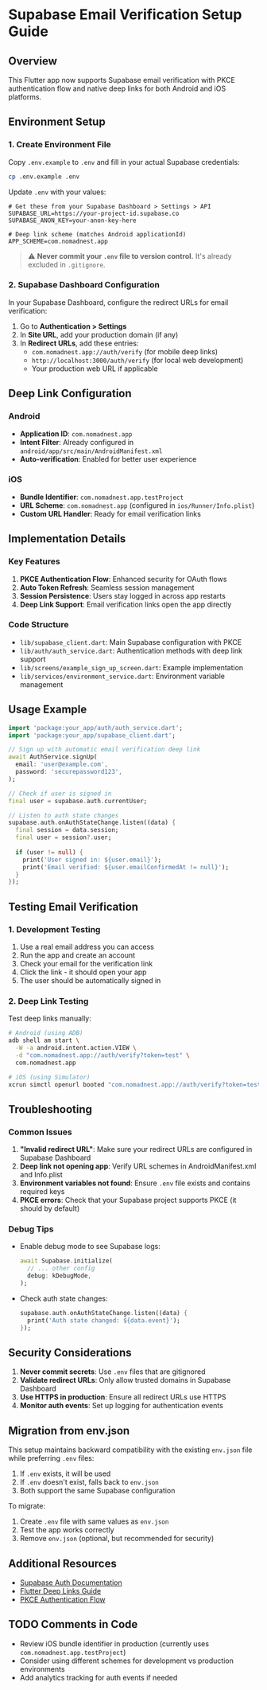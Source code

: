 # Supabase Email Verification Setup Guide

## Overview

This Flutter app now supports Supabase email verification with PKCE authentication flow and native deep links for both Android and iOS platforms.

## Environment Setup

### 1. Create Environment File

Copy `.env.example` to `.env` and fill in your actual Supabase credentials:

```bash
cp .env.example .env
```

Update `.env` with your values:

```env
# Get these from your Supabase Dashboard > Settings > API
SUPABASE_URL=https://your-project-id.supabase.co
SUPABASE_ANON_KEY=your-anon-key-here

# Deep link scheme (matches Android applicationId)
APP_SCHEME=com.nomadnest.app
```

> ⚠️ **Never commit your `.env` file to version control.** It's already excluded in `.gitignore`.

### 2. Supabase Dashboard Configuration

In your Supabase Dashboard, configure the redirect URLs for email verification:

1. Go to **Authentication > Settings**
2. In **Site URL**, add your production domain (if any)
3. In **Redirect URLs**, add these entries:
   - `com.nomadnest.app://auth/verify` (for mobile deep links)
   - `http://localhost:3000/auth/verify` (for local web development)
   - Your production web URL if applicable

## Deep Link Configuration

### Android
- **Application ID**: `com.nomadnest.app`
- **Intent Filter**: Already configured in `android/app/src/main/AndroidManifest.xml`
- **Auto-verification**: Enabled for better user experience

### iOS  
- **Bundle Identifier**: `com.nomadnest.app.testProject`
- **URL Scheme**: `com.nomadnest.app` (configured in `ios/Runner/Info.plist`)
- **Custom URL Handler**: Ready for email verification links

## Implementation Details

### Key Features

1. **PKCE Authentication Flow**: Enhanced security for OAuth flows
2. **Auto Token Refresh**: Seamless session management
3. **Session Persistence**: Users stay logged in across app restarts
4. **Deep Link Support**: Email verification links open the app directly

### Code Structure

- `lib/supabase_client.dart`: Main Supabase configuration with PKCE
- `lib/auth/auth_service.dart`: Authentication methods with deep link support
- `lib/screens/example_sign_up_screen.dart`: Example implementation
- `lib/services/environment_service.dart`: Environment variable management

## Usage Example

```dart
import 'package:your_app/auth/auth_service.dart';
import 'package:your_app/supabase_client.dart';

// Sign up with automatic email verification deep link
await AuthService.signUp(
  email: 'user@example.com',
  password: 'securepassword123',
);

// Check if user is signed in
final user = supabase.auth.currentUser;

// Listen to auth state changes
supabase.auth.onAuthStateChange.listen((data) {
  final session = data.session;
  final user = session?.user;
  
  if (user != null) {
    print('User signed in: ${user.email}');
    print('Email verified: ${user.emailConfirmedAt != null}');
  }
});
```

## Testing Email Verification

### 1. Development Testing

1. Use a real email address you can access
2. Run the app and create an account
3. Check your email for the verification link
4. Click the link - it should open your app
5. The user should be automatically signed in

### 2. Deep Link Testing

Test deep links manually:
```bash
# Android (using ADB)
adb shell am start \
  -W -a android.intent.action.VIEW \
  -d "com.nomadnest.app://auth/verify?token=test" \
  com.nomadnest.app

# iOS (using Simulator)
xcrun simctl openurl booted "com.nomadnest.app://auth/verify?token=test"
```

## Troubleshooting

### Common Issues

1. **"Invalid redirect URL"**: Make sure your redirect URLs are configured in Supabase Dashboard
2. **Deep link not opening app**: Verify URL schemes in AndroidManifest.xml and Info.plist
3. **Environment variables not found**: Ensure `.env` file exists and contains required keys
4. **PKCE errors**: Check that your Supabase project supports PKCE (it should by default)

### Debug Tips

- Enable debug mode to see Supabase logs:
  ```dart
  await Supabase.initialize(
    // ... other config
    debug: kDebugMode,
  );
  ```
- Check auth state changes:
  ```dart
  supabase.auth.onAuthStateChange.listen((data) {
    print('Auth state changed: ${data.event}');
  });
  ```

## Security Considerations

1. **Never commit secrets**: Use `.env` files that are gitignored
2. **Validate redirect URLs**: Only allow trusted domains in Supabase Dashboard
3. **Use HTTPS in production**: Ensure all redirect URLs use HTTPS
4. **Monitor auth events**: Set up logging for authentication events

## Migration from env.json

This setup maintains backward compatibility with the existing `env.json` file while preferring `.env` files:

1. If `.env` exists, it will be used
2. If `.env` doesn't exist, falls back to `env.json`
3. Both support the same Supabase configuration

To migrate:
1. Create `.env` file with same values as `env.json`
2. Test the app works correctly
3. Remove `env.json` (optional, but recommended for security)

## Additional Resources

- [Supabase Auth Documentation](https://supabase.com/docs/guides/auth)
- [Flutter Deep Links Guide](https://docs.flutter.dev/development/ui/navigation/deep-linking)
- [PKCE Authentication Flow](https://supabase.com/docs/guides/auth/auth-helpers/auth-ui#pkce-authentication-flow)

## TODO Comments in Code

- Review iOS bundle identifier in production (currently uses `com.nomadnest.app.testProject`)
- Consider using different schemes for development vs production environments
- Add analytics tracking for auth events if needed